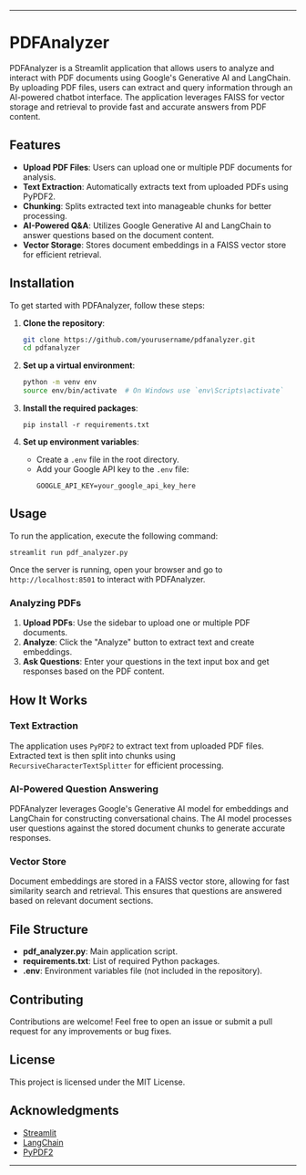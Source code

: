 

---

# PDFAnalyzer

PDFAnalyzer is a Streamlit application that allows users to analyze and interact with PDF documents using Google's Generative AI and LangChain. By uploading PDF files, users can extract and query information through an AI-powered chatbot interface. The application leverages FAISS for vector storage and retrieval to provide fast and accurate answers from PDF content.

## Features

- **Upload PDF Files**: Users can upload one or multiple PDF documents for analysis.
- **Text Extraction**: Automatically extracts text from uploaded PDFs using PyPDF2.
- **Chunking**: Splits extracted text into manageable chunks for better processing.
- **AI-Powered Q&A**: Utilizes Google Generative AI and LangChain to answer questions based on the document content.
- **Vector Storage**: Stores document embeddings in a FAISS vector store for efficient retrieval.

## Installation

To get started with PDFAnalyzer, follow these steps:

1. **Clone the repository**:
    ```bash
    git clone https://github.com/yourusername/pdfanalyzer.git
    cd pdfanalyzer
    ```

2. **Set up a virtual environment**:
    ```bash
    python -m venv env
    source env/bin/activate  # On Windows use `env\Scripts\activate`
    ```

3. **Install the required packages**:
    ```
    pip install -r requirements.txt
    ```

4. **Set up environment variables**:
    - Create a `.env` file in the root directory.
    - Add your Google API key to the `.env` file:
      ```
      GOOGLE_API_KEY=your_google_api_key_here
      ```

## Usage

To run the application, execute the following command:

```
streamlit run pdf_analyzer.py
```

Once the server is running, open your browser and go to `http://localhost:8501` to interact with PDFAnalyzer.

### Analyzing PDFs

1. **Upload PDFs**: Use the sidebar to upload one or multiple PDF documents.
2. **Analyze**: Click the "Analyze" button to extract text and create embeddings.
3. **Ask Questions**: Enter your questions in the text input box and get responses based on the PDF content.

## How It Works

### Text Extraction

The application uses `PyPDF2` to extract text from uploaded PDF files. Extracted text is then split into chunks using `RecursiveCharacterTextSplitter` for efficient processing.

### AI-Powered Question Answering

PDFAnalyzer leverages Google's Generative AI model for embeddings and LangChain for constructing conversational chains. The AI model processes user questions against the stored document chunks to generate accurate responses.

### Vector Store

Document embeddings are stored in a FAISS vector store, allowing for fast similarity search and retrieval. This ensures that questions are answered based on relevant document sections.

## File Structure

- **pdf_analyzer.py**: Main application script.
- **requirements.txt**: List of required Python packages.
- **.env**: Environment variables file (not included in the repository).

## Contributing

Contributions are welcome! Feel free to open an issue or submit a pull request for any improvements or bug fixes.

## License

This project is licensed under the MIT License.

## Acknowledgments

- [Streamlit](https://streamlit.io/)
- [LangChain](https://github.com/hwchase17/langchain)
- [PyPDF2](https://github.com/py-pdf/pypdf)

---

